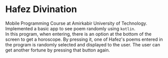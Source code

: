 # Hafez Divination
Mobile Programming Course at Amirkabir University of Technology. Implemented a basic app to see poem randomly using `kotlin`.<br>
In this program, when entering, there is an option at the bottom of the screen to get a horoscope. By pressing it, one of Hafez's poems entered in the program is randomly selected and displayed to the user. The user can get another fortune by pressing that button again.
